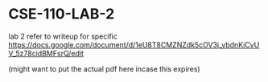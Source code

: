 # CSE-110-LAB-2
lab 2
refer to writeup for specific
https://docs.google.com/document/d/1eU8T8CMZNZdk5cOV3j_vbdnKiCvUV_5z78cidBMFsrQ/edit

(might want to put the actual pdf here incase this expires)